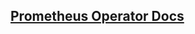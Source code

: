 ## [Prometheus Operator Docs](https://coreos.com/operators/prometheus/docs/latest/user-guides/getting-started.html)
